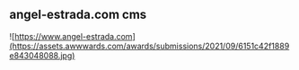 ## angel-estrada.com cms

![https://www.angel-estrada.com](https://assets.awwwards.com/awards/submissions/2021/09/6151c42f1889e843048088.jpg)
